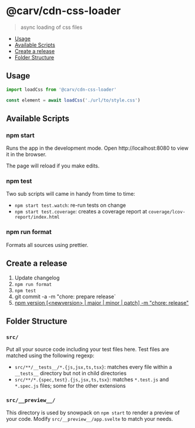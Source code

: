 # @carv/cdn-css-loader

> async loading of css files

<!-- prettier-ignore-start -->
<!-- START doctoc generated TOC please keep comment here to allow auto update -->
<!-- DON'T EDIT THIS SECTION, INSTEAD RE-RUN doctoc TO UPDATE -->


- [Usage](#usage)
- [Available Scripts](#available-scripts)
- [Create a release](#create-a-release)
- [Folder Structure](#folder-structure)

<!-- END doctoc generated TOC please keep comment here to allow auto update -->
<!-- prettier-ignore-end -->

## Usage

```js
import loadCss from '@carv/cdn-css-loader'

const element = await loadCss('./url/to/style.css')
```

## Available Scripts

### npm start

Runs the app in the development mode.
Open http://localhost:8080 to view it in the browser.

The page will reload if you make edits.

### npm test

Two sub scripts will came in handy from time to time:

- `npm start test.watch`: re-run tests on change
- `npm start test.coverage`: creates a coverage report at `coverage/lcov-report/index.html`

### npm run format

Formats all sources using prettier.

## Create a release

1. Update changelog
2. `npm run format`
3. `npm test`
4. git commit -a -m "chore: prepare release`
5. [npm version [\<newversion> | major | minor | patch] -m "chore: release"](https://docs.npmjs.com/cli/version)

## Folder Structure

### `src/`

Put all your source code including your test files here. Test files
are matched using the following regexp:

- `src/**/__tests__/*.{js,jsx,ts,tsx}`: matches every file within a `__tests__` directory but not in child directories
- `src/**/*.{spec,test}.{js,jsx,ts,tsx}`: matches `*.test.js` and `*.spec.js` files; some for the other extensions

### `src/__preview__/`

This directory is used by snowpack on `npm start` to render a preview of your code.
Modify `src/__preview__/app.svelte` to match your needs.
